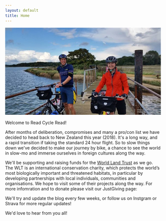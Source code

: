 ```yaml
---
layout: default
title: Home
---
```


![welcome](assets/img/ferry1.jpg)

Welcome to Read Cycle Read! 

After months of deliberation, compromises and many a pro/con list we have decided to head back to New Zealand this year (2018). It's a long way, and a rapid transition if taking the standard 24 hour flight. So to slow things down we've decided to make our journey by bike, a chance to see the world in slow-mo and immerse ourselves in foreign cultures along the way.

We'll be supporting and raising funds for the [World Land Trust](http://www.worldlandtrust.org/) as we go. The WLT is an international conservation charity, which protects the world’s most biologically important and threatened habitats, in particular by developing partnerships with local individuals, communities and organisations. We hope to visit some of their projects along the way. For more infomration and to donate please visit our JustGiving page:



We'll try and update the blog every few weeks, or follow us on Instgram or Strava for more regular updates!

We'd love to hear from you all!
